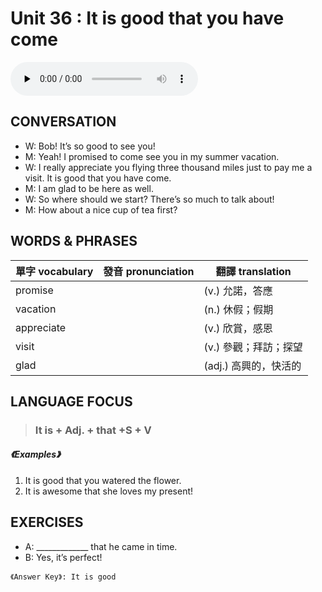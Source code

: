 # Unit 36 : It is good that you have come

<audio controls preload="none">
  <source src="https://channelplus.ner.gov.tw/api/audio/5ad2e5faf95e3500064f42dd">
</audio>

## CONVERSATION
* W: Bob! It’s so good to see you! 
* M: Yeah! I promised to come see you in my summer vacation. 
* W: I really appreciate you flying three thousand miles just to pay me a visit. It is good that you have come. 
* M: I am glad to be here as well. 
* W: So where should we start? There’s so much to talk about! 
* M: How about a nice cup of tea first?

## WORDS & PHRASES
單字 vocabulary|發音 pronunciation|翻譯 translation
---|---|---
promise||(v.) 允諾，答應
vacation||(n.) 休假；假期
appreciate||(v.) 欣賞，感恩
visit||(v.) 參觀；拜訪；探望
glad||(adj.) 高興的，快活的

## LANGUAGE FOCUS 
> <h3>It is + Adj. + that +S + V</h3>

##### 《Examples》
1. It is good that you watered the flower.
2. It is awesome that she loves my present!

## EXERCISES 
* A: _____________ that he came in time.
* B: Yes, it’s perfect!

`《Answer Key》: It is good`